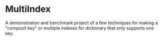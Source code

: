 # MultiIndex
A demonstration and benchmark project of a few techniques for making a "composit key" or multiple indexes for dictionary that only supports one key.
